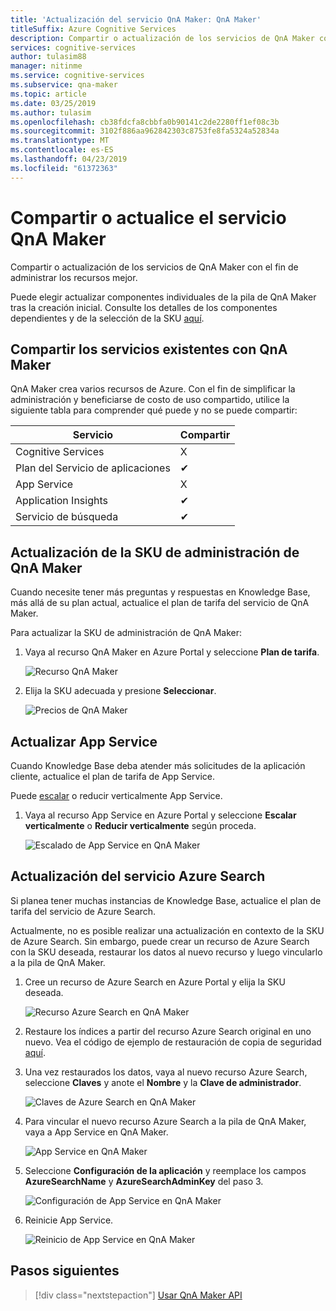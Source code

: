 ```yaml
---
title: 'Actualización del servicio QnA Maker: QnA Maker'
titleSuffix: Azure Cognitive Services
description: Compartir o actualización de los servicios de QnA Maker con el fin de administrar los recursos mejor.
services: cognitive-services
author: tulasim88
manager: nitinme
ms.service: cognitive-services
ms.subservice: qna-maker
ms.topic: article
ms.date: 03/25/2019
ms.author: tulasim
ms.openlocfilehash: cb38fdcfa8cbbfa0b90141c2de2280ff1ef08c3b
ms.sourcegitcommit: 3102f886aa962842303c8753fe8fa5324a52834a
ms.translationtype: MT
ms.contentlocale: es-ES
ms.lasthandoff: 04/23/2019
ms.locfileid: "61372363"
---
```

# <a name="share-or-upgrade-your-qna-maker-service"></a>Compartir o actualice el servicio QnA Maker
Compartir o actualización de los servicios de QnA Maker con el fin de administrar los recursos mejor. 

Puede elegir actualizar componentes individuales de la pila de QnA Maker tras la creación inicial. Consulte los detalles de los componentes dependientes y de la selección de la SKU [aquí](https://aka.ms/qnamaker-docs-capacity).

## <a name="share-existing-services-with-qna-maker"></a>Compartir los servicios existentes con QnA Maker

QnA Maker crea varios recursos de Azure. Con el fin de simplificar la administración y beneficiarse de costo de uso compartido, utilice la siguiente tabla para comprender qué puede y no se puede compartir:

|Servicio|Compartir|
|--|--|
|Cognitive Services|X|
|Plan del Servicio de aplicaciones|✔|
|App Service|X|
|Application Insights|✔|
|Servicio de búsqueda|✔|

## <a name="upgrade-qna-maker-management-sku"></a>Actualización de la SKU de administración de QnA Maker

Cuando necesite tener más preguntas y respuestas en Knowledge Base, más allá de su plan actual, actualice el plan de tarifa del servicio de QnA Maker. 

Para actualizar la SKU de administración de QnA Maker:

1. Vaya al recurso QnA Maker en Azure Portal y seleccione **Plan de tarifa**.

    ![Recurso QnA Maker](../media/qnamaker-how-to-upgrade-qnamaker/qnamaker-resource.png)

2. Elija la SKU adecuada y presione **Seleccionar**.

    ![Precios de QnA Maker](../media/qnamaker-how-to-upgrade-qnamaker/qnamaker-pricing-page.png)

## <a name="upgrade-app-service"></a>Actualizar App Service

 Cuando Knowledge Base deba atender más solicitudes de la aplicación cliente, actualice el plan de tarifa de App Service.

Puede [escalar](https://docs.microsoft.com/azure/app-service/web-sites-scale) o reducir verticalmente App Service.

1. Vaya al recurso App Service en Azure Portal y seleccione **Escalar verticalmente** o **Reducir verticalmente** según proceda.

    ![Escalado de App Service en QnA Maker](../media/qnamaker-how-to-upgrade-qnamaker/qnamaker-appservice-scale.png)

## <a name="upgrade-azure-search-service"></a>Actualización del servicio Azure Search

Si planea tener muchas instancias de Knowledge Base, actualice el plan de tarifa del servicio de Azure Search. 

Actualmente, no es posible realizar una actualización en contexto de la SKU de Azure Search. Sin embargo, puede crear un recurso de Azure Search con la SKU deseada, restaurar los datos al nuevo recurso y luego vincularlo a la pila de QnA Maker.

1. Cree un recurso de Azure Search en Azure Portal y elija la SKU deseada.

    ![Recurso Azure Search en QnA Maker](../media/qnamaker-how-to-upgrade-qnamaker/qnamaker-azuresearch-new.png)

2. Restaure los índices a partir del recurso Azure Search original en uno nuevo. Vea el código de ejemplo de restauración de copia de seguridad [aquí](https://github.com/pchoudhari/QnAMakerBackupRestore).

3. Una vez restaurados los datos, vaya al nuevo recurso Azure Search, seleccione **Claves** y anote el **Nombre** y la **Clave de administrador**.

    ![Claves de Azure Search en QnA Maker](../media/qnamaker-how-to-upgrade-qnamaker/qnamaker-azuresearch-keys.png)

4. Para vincular el nuevo recurso Azure Search a la pila de QnA Maker, vaya a App Service en QnA Maker.

    ![App Service en QnA Maker](../media/qnamaker-how-to-upgrade-qnamaker/qnamaker-resource-list-appservice.png)

5. Seleccione **Configuración de la aplicación** y reemplace los campos **AzureSearchName** y **AzureSearchAdminKey** del paso 3.

    ![Configuración de App Service en QnA Maker](../media/qnamaker-how-to-upgrade-qnamaker/qnamaker-appservice-settings.png)

6. Reinicie App Service.

    ![Reinicio de App Service en QnA Maker](../media/qnamaker-how-to-upgrade-qnamaker/qnamaker-appservice-restart.png)

## <a name="next-steps"></a>Pasos siguientes

> [!div class="nextstepaction"]
> [Usar QnA Maker API](../Quickstarts/csharp.md)
